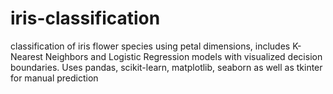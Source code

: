 # iris-classification
classification of iris flower species using petal dimensions, includes K-Nearest Neighbors and Logistic Regression models with visualized decision boundaries. Uses pandas, scikit-learn, matplotlib, seaborn as well as tkinter for manual prediction
